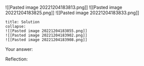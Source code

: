 
![[Pasted image 20221204183813.png]]
![[Pasted image 20221204183825.png]]
![[Pasted image 20221204183833.png]]

```ad-note
title: Solution
collapse:
![[Pasted image 20221204183855.png]]
![[Pasted image 20221204183902.png]]
![[Pasted image 20221204183908.png]]
```

Your answer:

Reflection:
